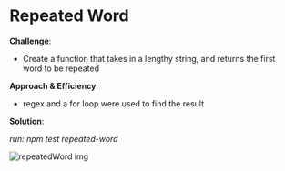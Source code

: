 
# Repeated Word

**Challenge**:
- Create a function that takes in a lengthy string, and returns the first word to be repeated

**Approach & Efficiency**: 
- regex and a for loop were used to find the result

**Solution**:

*run: npm test repeated-word*

![repeatedWord img](https://i.ibb.co/DLF1bz9/repeated-word.png)